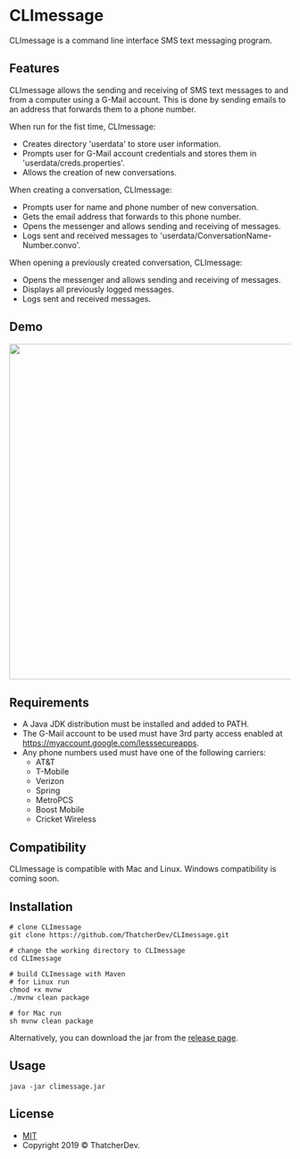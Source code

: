 # CLImessage
CLImessage is a command line interface SMS text messaging program.

## Features
CLImessage allows the sending and receiving of SMS text messages to and from a computer using a G-Mail account.
This is done by sending emails to an address that forwards them to a phone number.

When run for the fist time, CLImessage:
- Creates directory 'userdata' to store user information.
- Prompts user for G-Mail account credentials and stores them in 'userdata/creds.properties'.
- Allows the creation of new conversations.

When creating a conversation, CLImessage:
- Prompts user for name and phone number of new conversation.
- Gets the email address that forwards to this phone number.
- Opens the messenger and allows sending and receiving of messages.
- Logs sent and received messages to 'userdata/ConversationName-Number.convo'.

When opening a previously created conversation, CLImessage:
- Opens the messenger and allows sending and receiving of messages.
- Displays all previously logged messages.
- Logs sent and received messages.

## Demo
<a href="https://asciinema.org/a/RD8LOwo4d6tmkWLIXlus6vGqD" target="_blank"><img src="https://asciinema.org/a/RD8LOwo4d6tmkWLIXlus6vGqD.svg" width="600"/></a>

## Requirements
- A Java JDK distribution must be installed and added to PATH.
- The G-Mail account to be used must have 3rd party access enabled at https://myaccount.google.com/lesssecureapps.
- Any phone numbers used must have one of the following carriers:
  - AT&T
  - T-Mobile
  - Verizon
  - Spring
  - MetroPCS
  - Boost Mobile
  - Cricket Wireless

## Compatibility
CLImessage is compatible with Mac and Linux. Windows compatibility is coming soon.

## Installation
```
# clone CLImessage
git clone https://github.com/ThatcherDev/CLImessage.git

# change the working directory to CLImessage
cd CLImessage

# build CLImessage with Maven
# for Linux run
chmod +x mvnw
./mvnw clean package

# for Mac run
sh mvnw clean package
```

Alternatively, you can download the jar from the [release page](https://github.com/ThatcherDev/CLImessage/releases).

## Usage
```
java -jar climessage.jar
```

## License
- [MIT](https://choosealicense.com/licenses/mit/)
- Copyright 2019 ©️ ThatcherDev.
